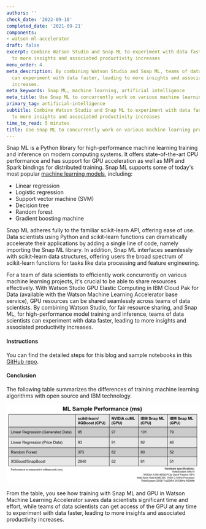```yaml
---
authors: ''
check_date: '2022-09-10'
completed_date: '2021-09-21'
components:
- watson-ml-accelerator
draft: false
excerpt: Combine Watson Studio and Snap ML to experiment with data faster, leading
  to more insights and associated productivity increases
menu_order: 4
meta_description: By combining Watson Studio and Snap ML, teams of data scientists
  can experiment with data faster, leading to more insights and associated productivity
  increases.
meta_keywords: Snap ML, machine learning, artificial intelligence
meta_title: Use Snap ML to concurrently work on various machine learning projects
primary_tag: artificial-intelligence
subtitle: Combine Watson Studio and Snap ML to experiment with data faster, leading
  to more insights and associated productivity increases
time_to_read: 5 minutes
title: Use Snap ML to concurrently work on various machine learning projects
---
```


Snap ML is a Python library for high-performance machine learning training and inference on modern computing systems. It offers state-of-the-art CPU performance and has support for GPU acceleration as well as MPI and Spark bindings for distributed training. Snap ML supports some of today's most popular [machine learning models](https://www.kaggle.com/kaggle-survey-2020), including:

* Linear regression
* Logistic regression
* Support vector machine (SVM)
* Decision tree
* Random forest
* Gradient boosting machine

Snap ML adheres fully to the familiar scikit-learn API, offering ease of use. Data scientists using Python and scikit-learn functions can dramatically accelerate their applications by adding a single line of code, namely importing the Snap ML library. In addition, Snap ML interfaces seamlessly with scikit-learn data structures, offering users the broad spectrum of scikit-learn functions for tasks like data processing and feature engineering.

For a team of data scientists to efficiently work concurrently on various machine learning projects, it's crucial to be able to share resources effectively. With Watson Studio GPU Elastic Computing in IBM Cloud Pak for Data (available with the Watson Machine Learning Accelerator base service), GPU resources can be shared seamlessly across teams of data scientists. By combining Watson Studio, for fair resource sharing, and Snap ML, for high-performance model training and inference, teams of data scientists can experiment with data faster, leading to more insights and associated productivity increases.

#### Instructions  

You can find the detailed steps for this blog and sample notebooks in this [GitHub repo](https://github.com/IBM/wmla-assets/tree/master/dli-learning-path/accelerate-ml-with-gpu).

#### Conclusion

The following table summarizes the differences of training machine learning algorithms with open source and IBM technology.    

![Summary table](images/figure1.png)

From the table, you see how training with Snap ML and GPU in Watson Machine Learning Accelerator saves data scientists significant time and effort, while teams of data scientists can get access of the GPU at any time to experiment with data faster, leading to more insights and associated productivity increases.